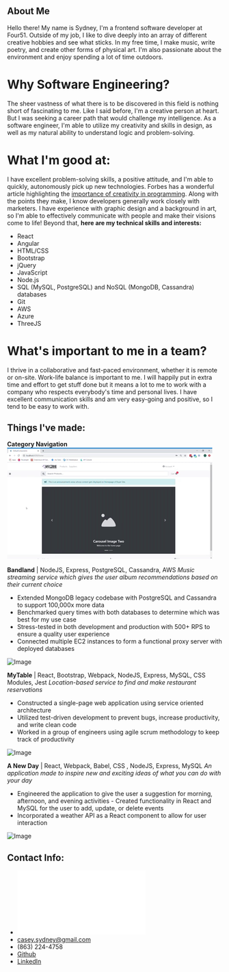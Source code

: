 ## About Me

Hello there! My name is Sydney, I'm a frontend software developer at Four51. Outside of my job, I like to dive deeply into an array of different creative hobbies and see what sticks. In my free time, I make music, write poetry, and create other forms of physical art. I'm also passionate about the environment and enjoy spending a lot of time outdoors.

# Why Software Engineering?

The sheer vastness of what there is to be discovered in this field is nothing short of fascinating to me. Like I said before, I'm a creative person at heart. But I was seeking a career path that would challenge my intelligence. As a software engineer, I'm able to utilize my creativity and skills in design, as well as my natural ability to understand logic and problem-solving. 


# What I'm good at:

I have excellent problem-solving skills, a positive attitude, and I'm able to quickly, autonomously pick up new technologies. Forbes has a wonderful article highlighting the [importance of creativity in programming](https://www.forbes.com/sites/christianowens/2019/02/14/move-over-actors-and-artists-software-developers-are-true-creative-heroes/#63af45357127). Along with the points they make, I know developers generally work closely with marketers. I have experience with graphic design and a background in art, so I'm able to effectively communicate with people and make their visions come to life! Beyond that, **here are my technical skills and interests:** 
- React
- Angular
- HTML/CSS
- Bootstrap
- jQuery
- JavaScript
- Node.js
- SQL (MySQL, PostgreSQL) and NoSQL (MongoDB, Cassandra) databases
- Git
- AWS
- Azure
- ThreeJS

# What's important to me in a team?

I thrive in a collaborative and fast-paced environment, whether it is remote or on-site. Work-life balance is important to me. I will happily put in extra time and effort to get stuff done but it means a lot to me to work with a company who respects everybody's time and personal lives. I have excellent communication skills and am very easy-going and positive, so I tend to be easy to work with.


## Things I've made:

**Category Navigation**
![](category-nav.gif)

**Bandland** | NodeJS, Express, PostgreSQL, Cassandra, AWS
_Music streaming service which gives the user album recommendations based on their current choice_
- Extended MongoDB legacy codebase with PostgreSQL and Cassandra to support 100,000x more data 
- Benchmarked query times with both databases to determine which was best for my use case
- Stress-tested in both development and production with 500+ RPS to ensure a quality user experience 
- Connected multiple EC2 instances to form a functional proxy server with deployed databases

![Image](https://s3.ca-central-1.amazonaws.com/sydneycasey.github.io/bandland.png)

**MyTable** | React, Bootstrap, Webpack, NodeJS, Express, MySQL, CSS Modules, Jest 
_Location-based service to find and make restaurant reservations_
- Constructed a single-page web application using service oriented architecture
- Utilized test-driven development to prevent bugs, increase productivity, and write clean code
- Worked in a group of engineers using agile scrum methodology to keep track of productivity

![Image](https://s3.ca-central-1.amazonaws.com/sydneycasey.github.io/MyTable.jpg)

**A New Day** | React, Webpack, Babel, CSS , NodeJS, Express, MySQL
_An application made to inspire new and exciting ideas of what you can do with your day_
- Engineered the application to give the user a suggestion for morning, afternoon, and evening activities - Created functionality in React and MySQL for the user to add, update, or delete events
- Incorporated a weather API as a React component to allow for user interaction

![Image](https://s3.ca-central-1.amazonaws.com/sydneycasey.github.io/anewday.jpg)

## Contact Info:
- ![Resume](ResumeSC.pdf)
- [casey.sydney@gmail.com](mailto:casey.sydney@gmail.com)
- (863) 224-4758
- [Github](https://github.com/sydneycasey)
- [LinkedIn](https://linkedin.com/in/sydneycasey)
